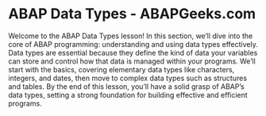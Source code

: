 # ABAP Data Types - ABAPGeeks.com

Welcome to the ABAP Data Types lesson! In this section, we’ll dive into the core of ABAP programming: understanding and using data types effectively. Data types are essential because they define the kind of data your variables can store and control how that data is managed within your programs. We’ll start with the basics, covering elementary data types like characters, integers, and dates, then move to complex data types such as structures and tables. By the end of this lesson, you’ll have a solid grasp of ABAP’s data types, setting a strong foundation for building effective and efficient programs.

